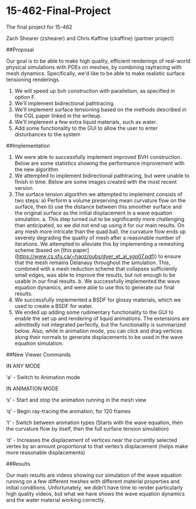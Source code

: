 # 15-462-Final-Project
The final project for 15-462

Zach Shearer (zshearer) and Chris Kaffine (ckaffine) (partner project)

##Proposal

Our goal is to be able to make high quality, efficient renderings of real-world physical simulations  with PDEs on meshes, by combining raytracing with mesh dynamics. Specifically, we'd like to be able to make realistic surface tensioning renderings.

1. We will speed up bvh construction with parallelism, as specified in option F.
2. We'll implement bidirectional pathtracing.
3. We'll implement surface tensioning based on the methods described in the CGL paper linked in the writeup.
4. We'll implement a few extra liquid materials, such as water.
5. Add some functionality to the GUI to allow the user to enter disturbances to the system

##Implementation

1. We were able to successfully implement improved BVH construction. Below are some statistics showing the performance improvement with the new algorithm
2. We attempted to implement bidirectional pathtracing, but were unable to finish in time. Below are some images created with the most recent version
3. The surface tension algorithm we attempted to implement consists of two steps: a) Perform a volume preserving mean curvature flow on the surface, then b) use the distance between this smoother surface and the original surface as the initial displacement in a wave equation simulation. 
	a. This step turned out to be significantly more challenging than anticipated, so we did not end up using it for our main results. On any mesh more intricate than the quad ball, the curvature flow ends up severely degrading the quality of mesh after a reasonable number of iterations. We attempted to alleviate this by implementing a remeshing scheme (based on [this paper] (https://www.cs.sfu.ca/~haoz/pubs/dyer_et_al_sgp07.pdf)) to ensure that the mesh remains Delanauy throughout the simulation. This, combined with a mesh reduction scheme that collapses sufficiently small edges, was able to improve the results, but not enough to be usable in our final results.
	b. We successfully implemented the wave equation dynamics, and were able to use this to generate our final results.
4. We successfully implemented a BSDF for glossy materials, which we used to create a BSDF for water.
5. We ended up adding some rudimentary functionality to the GUI to enable the set up and rendering of liquid animations. The extensions are admittedly not integrated perfectly, but the functionality is summarized below. Also, while in animation mode, you can click and drag vertices along their normals to generate displacements to be used in the wave equation simulation.

##New Viewer Commands

IN ANY MODE

‘a’ - Switch to Animation mode

IN ANIMATION MODE

’s’ - Start and stop the animation running in the mesh view

‘q’ - Begin ray-tracing the animation, for 120 frames

’t’ - Switch between animation types (Starts with the wave equation, then the curvature flow by itself, then the full surface tension simulation)

‘d’ - Increases the displacement of vertices near the currently selected vertex by an amount proportional to that vertex’s displacement (helps make more reasonable displacements)

##Results

Our main results are videos showing our simulation of the wave equation running on a few different meshes with different material properties and initial conditions. Unfortunately, we didn’t have time to render particularly high quality videos, but what we have shows the wave equation dynamics and the water material working correctly.
